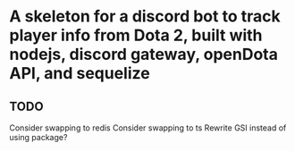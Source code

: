 # A skeleton for a discord bot to track player info from Dota 2, built with nodejs, discord gateway, openDota API, and sequelize

## TODO
Consider swapping to redis
Consider swapping to ts
Rewrite GSI instead of using package?